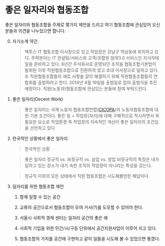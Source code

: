 # 좋은 일자리와 협동조합 #


좋은 일자리와 협동조합을 주제로 몇가지 제언을 드리고 여기 협동조합에 관심있어 오신분들과 의견을 나누었으면 합니다. 

0. 자기소계 약간.

    > 엑투스 IT 협동조합 이사장으로 있고 작업장은 강남구 역삼동에 위치하고 있다.
    > 주력분야는 IT  컨설팅/서비스와 고객/조합원 참여3.0 서비스인 지식칵테일을 준비하고 있다. 
    > 6년간 주식회사로 운영되던 조직을 협동조합기본법이 발휘된 이후 직원협동조합으로 전환하여 였고 
    > 초대 이사장으로 일하고 있다. 또 직원협동조합들의 애로 사항을 같이 해결하기 위해 
    > 직원협동조합들의 연합회를 출범하려고 한다. 
    > 2014년 4월 19일을 출범일로 잡아 출범식을 추진예정이다. 
    > 직원(노동자)협동조합에 관심있는 분들에 참여 부탁드린다. 


1. 좋은 일자리(Decent Work)
    > 좋은 일자리는 국제 노동자 협동조합연합([CICOPA](http:/www.cicopa.coop/))의 노동자협동조합에 대한 기본 조건이다.
    > 좋은 일 + 작업장(자리)에 대해 구체적으로 적시하면서 꼭 필요한 요소로 작업환경 즉 작업장의 지속적인 개선이
      좋은 일자리의 조건임을 선언하고 있다


2. 한국적인 상황에서 좋은 일자리 
    > 한국적인 상황

    > 좋은 일자리
        정규직 vs. 비정규직 vs. 실업 vs. 창업
        비정규직의 특징은 내가 일하고 있는 장소가 내가 속한 조직의 작업장이 아니라는 특성을 갖는다.
        

    > 정규직 이외의 모든 상태에서 직원 협동조합은 시도해볼만한 해답이다.
    

3. 일자리를 위한 협동조합 제언 

   1. 함께 일할 수 있는 공간 
   
   2. 교류의 공간으로서 협동조합이 모여 거사(?)를 도모할 수 있어야 한다.

   3. 서울시 사회적 경제 센터는 일자리 공간의 좋은 예
   
   4. 사회적 기업을 위한 민간/시/구등 단위에서 공간지원사업이 이루어 지고 있다. 

   5. 협동조합의 가치를 공간에 구현하고 같이 일들을 시도해 볼 수 있었으면 좋겠다.
   
   
